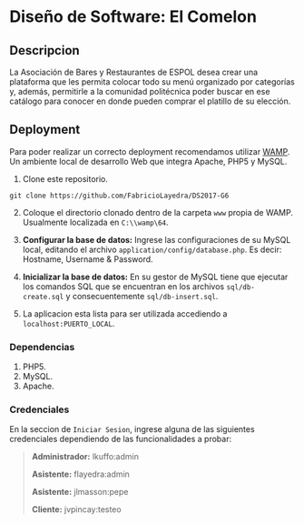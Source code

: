 # Diseño de Software: El Comelon

## Descripcion
La Asociación de Bares y Restaurantes de ESPOL desea crear una plataforma que les permita colocar todo su menú organizado por categorías y, además, permitirle a la comunidad politécnica poder buscar en ese catálogo para conocer en donde pueden comprar el platillo de su elección.

## Deployment

Para poder realizar un correcto deployment recomendamos utilizar [WAMP](www.wampserver.com/en/). Un ambiente local de desarrollo Web que integra Apache, PHP5 y MySQL.

1. Clone este repositorio.
```
git clone https://github.com/FabricioLayedra/DS2017-G6
```
2. Coloque el directorio clonado dentro de la carpeta `www` propia de WAMP. Usualmente localizada en `C:\\wamp\64`.

3. **Configurar la base de datos:** Ingrese las configuraciones de su MySQL local, editando el archivo `application/config/database.php`. Es decir: Hostname, Username & Password.

4. **Inicializar la base de datos:** En su gestor de MySQL tiene que ejecutar los comandos SQL que se encuentran en los archivos `sql/db-create.sql` y consecuentemente `sql/db-insert.sql`.

5. La aplicacion esta lista para ser utilizada accediendo a `localhost:PUERTO_LOCAL`.

### Dependencias

1. PHP5.
2. MySQL.
3. Apache.

### Credenciales

En la seccion de `Iniciar Sesion`, ingrese alguna de las siguientes credenciales dependiendo de las funcionalidades a probar:

> **Administrador:** lkuffo:admin
>
> **Asistente:** flayedra:admin
>
> **Asistente:** jlmasson:pepe
>
> **Cliente:** jvpincay:testeo

